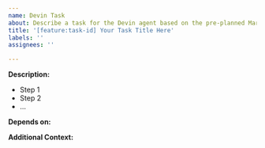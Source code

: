 ```yaml
---
name: Devin Task
about: Describe a task for the Devin agent based on the pre-planned Markdown list.
title: '[feature:task-id] Your Task Title Here'
labels: ''
assignees: ''

---
```


**Description:**

<!--
Provide a detailed description of the task steps based on the Markdown task list.
Copy the content from the `**Description:**` section of the corresponding task in the Markdown file.
-->

- Step 1
- Step 2
- ...

**Depends on:**

<!--
**Dependency Transformation Rules (Crucial!):**
1.  Find the `Depends on: #[dependency-task-id]` lines in the original Markdown task.
2.  For each `dependency-task-id`, find the corresponding GitHub Issue that was already created for that task.
3.  Get the actual issue number (e.g., 123) for that dependency issue.
4.  Convert the line to `Depends on: #<issue-number>` (e.g., `Depends on: #123`).
5.  List **each dependency on a separate line** using the `#<issue-number>` format.
6.  **Do not** use brackets (`[]`) or commas (`,`).

**Labeling Rule:**
- If the original Markdown task had **NO** `Depends on:` lines, leave this section blank AND **add the 'devin' label** to this issue using the labels field above.
- Otherwise, list the converted dependencies below and do **not** add the 'devin' label initially.

Example:
Depends on: #123
Depends on: #456
-->

**Additional Context:**

<!--
Add any other context or links relevant to the task.
Consider using `Related to #<issue_number>` for general relations or `Blocks #<issue_number>` if this task prevents another from starting.
-->
